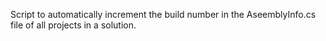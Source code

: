 Script to automatically increment the build number in the AseemblyInfo.cs file of all projects in a solution.



